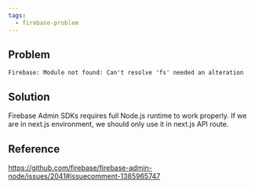 ```yaml
---
tags:
  - firebase-problem
---
```

## Problem

`Firebase: Module not found: Can't resolve 'fs' needed an alteration`

## Solution

Firebase Admin SDKs requires full Node.js runtime to work properly. If we are in next.js environment, we should only use it in next.js API route.

## Reference

https://github.com/firebase/firebase-admin-node/issues/2041#issuecomment-1385965747